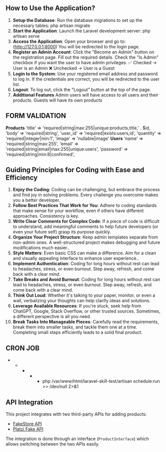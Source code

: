 ## How to Use the Application?
1. **Setup the Database**: Run the database migrations to set up the necessary tables:
    php artisan migrate
2. **Start the Application**: Launch the Laravel development server:
    php artisan serve
3. **Access the Application**: Open your browser and go to:
    (http://127.0.0.1:8000)
    You will be redirected to the login page.
4. **Register an Admin Account**:
    Click the "Become an Admin" button on the registration page.
    Fill out the required details.
    Check the "Is Admin" checkbox if you want the user to have admin privileges.
    ✅ Checked → User is an Admin
    ❌ Unchecked → User is a Guest
5.  **Login to the System**:
    Use your registered email address and password to log in.
    If the credentials are correct, you will be redirected to the user list.
6. **Logout**:
    To log out, click the "Logout" button at the top of the page.
7. **Additional Features**
    Admin users will have access to all users and their products.
    Guests will have its own products

## FORM VALIDATION
**Products**
    'title' => 'required|string|max:255|unique:products,title,' . $id,
    'body' => 'required|string',
    'user_id' => 'required|exists:users,id',
    'quantity' => 'required|integer|min:1',
    'image' => 'nullable|image'
**Users**
    'name' => 'required|string|max:255',
    'email' => 'required|string|email|max:255|unique:users',
    'password' => 'required|string|min:8|confirmed',

## Guiding Principles for Coding with Ease and Efficiency

1. **Enjoy the Coding**: Coding can be challenging, but embrace the process and find joy in solving problems. Every challenge you overcome makes you a better developer.
2. **Follow Best Practices That Work for You**: Adhere to coding standards that make sense for your workflow, even if others have different approaches. Consistency is key.
3. **Write Clear Comments for Complex Code**: If a piece of code is difficult to understand, add meaningful comments to help future developers (or even your future self) grasp its purpose quickly.
4. **Organize Your Project Structure**: Keep admin templates separate from non-admin ones. A well-structured project makes debugging and future modifications much easier..
5. **Style Matters**: Even basic CSS can make a difference. Aim for a clean and visually appealing interface to enhance user experience..
6. **Implement Authentication**: Coding for long hours without rest can lead to headaches, stress, or even burnout. Step away, refresh, and come back with a clear mind.
7. **Take Breaks and Avoid Burnout**: Coding for long hours without rest can lead to headaches, stress, or even burnout. Step away, refresh, and come back with a clear mind.
8. **Think Out Loud**: Whether it's talking to your paper, monitor, or even a wall, verbalizing your thoughts can help clarify ideas and solutions.
9. **Leverage Available Resources**: If you're stuck, seek help from ChatGPT, Google, Stack Overflow, or other trusted sources. Sometimes, a different perspective is all you need.
10. **Break Tasks Into Manageable Pieces**: Carefully read the requirements, break them into smaller tasks, and tackle them one at a time. Completing small steps efficiently leads to a solid final product.

## CRON JOB
* * * * * php /var/www/html/laravel-skill-test/artisan schedule:run >> /dev/null 2>&1

## API Integration

This project integrates with two third-party APIs for adding products:
- [FakeStore API](https://fakestoreapi.com/)
- [Platzi Fake API](https://fakeapi.platzi.com/)

The integration is done through an interface (`ProductInterface`) which allows switching between the two APIs easily.